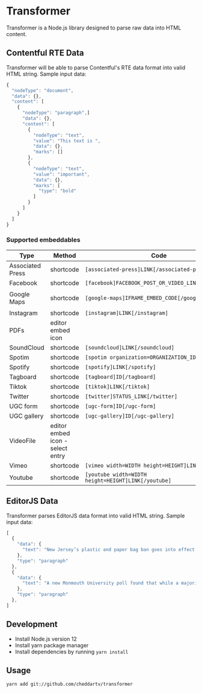 # Transformer

Transformer is a Node.js library designed to parse raw data into HTML content.

## Contentful RTE Data

Transformer will be able to parse Contentful's RTE data format into valid HTML string. Sample input data:
```JavaScript
{
  "nodeType": "document",
  "data": {},
  "content": [
    {
      "nodeType": "paragraph",]
      "data": {},
      "content": [
        {
          "nodeType": "text",
          "value": "This text is ",
          "data": {},
          "marks": []
        },
        {
          "nodeType": "text",
          "value": "important",
          "data": {},
          "marks": [
            "type": "bold"
          ]
        }
      ]
    }
  ]
}
```
### Supported embeddables
|**Type**|**Method**|**Code**|**Example**|
|------------------|----------------------------------|----------------------------------------------------------------------------|-------------------------------------------------------------------------------------------------------------------------------------------------------------------------------------------------------------------------------------------------------------------------------------------------------------------------------------------------------------------------------------------------------------------------------------------------------------------------------------|
| Associated Press | shortcode | `[associated-press]LINK[/associated-press]`|`[associated-press]https://interactives.ap.org/embeds/Itjny/6/[/associated-press]`|
| Facebook | shortcode| `[facebook]FACEBOOK_POST_OR_VIDEO_LINK[/facebook]` | `[facebook]https://www.facebook.com/20531316728/posts/10154009990506729/[/facebook]` |
| Google Maps| shortcode| `[google-maps]IFRAME_EMBED_CODE[/google-maps]` | `[google-maps]<iframe src="https://www.google.com/maps/embed?pb=!1m18!1m12!1m3!1d3024.7037980044033!2d-74.0129422!3d40.7025207!2m3!1f0!2f0!3f0!3m2!1i1024!2i768!4f13.1!3m3!1m2!1s0x89c25a139d556855%3A0x3f5495d6bf9b2b4f!2s1%20State%20St%2C%20New%20York%2C%20NY%2010004%2C%20USA!5e0!3m2!1sen!2sca!4v1676411914798!5m2!1sen!2sca" width="400" height="300" style="border:0;" allowfullscreen="" loading="lazy" referrerpolicy="no-referrer-when-downgrade"></iframe>[/google-maps]` |
| Instagram| shortcode| `[instagram]LINK[/instagram]`| `[instagram]https://www.instagram.com/reel/CopbhHdgAzR/?hl=en[/instagram]`|
| PDFs | editor embed icon|| |
| SoundCloud | shortcode| `[soundcloud]LINK[/soundcloud]`| `[soundcloud]https://soundcloud.com/yangximusic/babyshark[/soundcloud]` |
| Spotim| shortcode| `[spotim organization=ORGANIZATION_ID]ID[/spotim]` | `[spotim organization=sp_jdoMBksO]5365[/spotim]`|
| Spotify| shortcode| `[spotify]LINK[/spotify]`| `[spotify]https://open.spotify.com/track/4br0nM6NdvDKMJgLj44foR[/spotify]` OR `[spotify]https://open.spotify.com/playlist/37i9dQZF1DWZeKCadgRdKQ[/spotify]` |
| Tagboard | shortcode| `[tagboard]ID[/tagboard]`| `[tagboard]5165[/tagboard]` |
| Tiktok | shortcode| `[tiktok]LINK[/tiktok]`| `[tiktok]https://www.tiktok.com/@scout2015/video/6718335390845095173[/tiktok]`|
| Twitter| shortcode| `[twitter]STATUS_LINK[/twitter]` | `[twitter]https://twitter.com/Santos4Congress/status/1618822155365658625[/twitter]` |
| UGC form | shortcode| `[ugc-form]ID[/ugc-form]`| `[ugc-form]5365[/ugc-form]` |
| UGC gallery| shortcode| `[ugc-gallery]ID[/ugc-gallery]`| `[ugc-gallery]5365[/ugc-gallery]` |
| VideoFile| editor embed icon - select entry || |
| Vimeo| shortcode| `[vimeo width=WIDTH height=HEIGHT]LINK[/vimeo]`| `[vimeo width=400 height=300]https://vimeo.com/165729368[/vimeo]` |
| Youtube| shortcode| `[youtube width=WIDTH height=HEIGHT]LINK[/youtube]`|`[youtube width=560 height=315]https://www.youtube.com/watch?v=n_uFzLPYDd8[/youtube]`|

## EditorJS Data

Transformer parses EditorJS data format into valid HTML string. Sample input data:
```JavaScript
[
  {
    "data": {
      "text": "New Jersey’s plastic and paper bag ban goes into effect in about two weeks."
    },
    "type": "paragraph"
  },
  {
    "data": {
      "text": "A new Monmouth University poll found that while a majority of New Jersey residents are aware of the plastic bag ban, not many people knew that the ban also included paper bags."
    },
    "type": "paragraph"
  },
]
```

## Development
- Install Node.js version 12
- Install yarn package manager
- Install dependencies by running `yarn install`

## Usage
`yarn add git://github.com/cheddartv/transformer`
